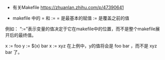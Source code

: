 - 有关Makefile 
https://zhuanlan.zhihu.com/p/47390641

- makefile 中的 = 和 :=
= 是最基本的赋值
:= 是覆盖之前的值

例如：
“:=”表示变量的值决定于它在makefile中的位置，而不是整个makefile展开后的最终值。

x := foo
y := $(x) bar
x := xyz
在上例中，y的值将会是 foo bar ，而不是 xyz bar 了。
